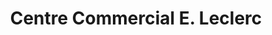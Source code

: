 ---
title: "Centre Commercial E. Leclerc"
url: /saint-leger-de-linieres/centre-commercial-e-leclerc/
shop: supermarché
---